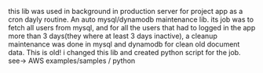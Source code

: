 this lib was used in background in production server for project app as a cron dayly routine. An auto mysql/dynamodb maintenance lib. its job was to fetch all users from mysql, and for all the users that had to logged in the app more than 3 days(they where at least 3 days inactive), a cleanup maintenance was done in mysql and dynamodb for clean old document data.
 This is old! i changed this lib and created python script for the job.
 see-> AWS examples/samples / python 